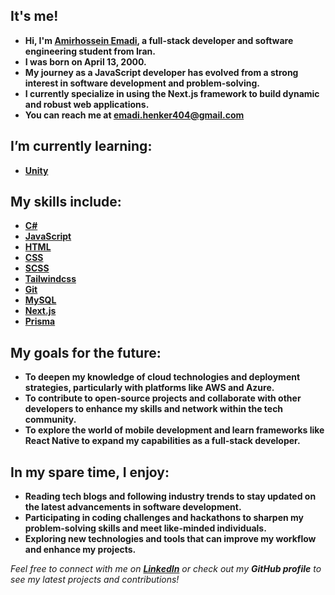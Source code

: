 ## It's me!
- **Hi, I'm [Amirhossein Emadi](/), a full-stack developer and software engineering student from Iran.**
- **I was born on April 13, 2000.**
- **My journey as a JavaScript developer has evolved from a strong interest in software development and problem-solving.**
- **I currently specialize in using the Next.js framework to build dynamic and robust web applications.**
- **You can reach me at emadi.henker404@gmail.com**

## I’m currently learning:
- **[Unity](https://unity.com)**

## My skills include: 
- **[C#](https://learn.microsoft.com/en-us/dotnet/csharp)**
- **[JavaScript](https://developer.mozilla.org/en-US/docs/Web/JavaScript)**
- **[HTML](https://developer.mozilla.org/en-US/docs/Web/HTML)**
- **[CSS](https://developer.mozilla.org/en-US/docs/Web/CSS)**
- **[SCSS](https://sass-lang.com/documentation/syntax)**
- **[Tailwindcss](https://tailwindcss.com)**
- **[Git](https://git-scm.com)**
- **[MySQL](https://www.mysql.com)**
- **[Next.js](https://nextjs.org)**
- **[Prisma](https://www.prisma.io)**

## My goals for the future:
- **To deepen my knowledge of cloud technologies and deployment strategies, particularly with platforms like AWS and Azure.**
- **To contribute to open-source projects and collaborate with other developers to enhance my skills and network within the tech community.**
- **To explore the world of mobile development and learn frameworks like React Native to expand my capabilities as a full-stack developer.**

## In my spare time, I enjoy:
- **Reading tech blogs and following industry trends to stay updated on the latest advancements in software development.**
- **Participating in coding challenges and hackathons to sharpen my problem-solving skills and meet like-minded individuals.**
- **Exploring new technologies and tools that can improve my workflow and enhance my projects.**

*Feel free to connect with me on **[LinkedIn](https://www.linkedin.com/in/amirhossein-emadi)** or check out my **GitHub profile** to see my latest projects and contributions!*
